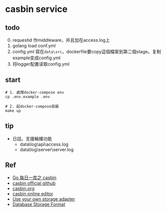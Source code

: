 # casbin service

## todo
0. requestid 作middleware，并且加在access.log上
1. golang load conf.yml
2. config.yml 寫在`data\src`，dockerfile要copy這個檔案到第二個stage。复制example变成config.yml
3. 将logger配置读取config.yml
## start
```
# 1. 處理docker-compose env
cp .env.example .env

# 2. 起docker-compose容器
make up
```
## tip
- 日誌。支援輪播功能
    - data\log\api\access.log
    - data\log\server\server.log
## Ref
- [Go 每日一库之 casbin](https://darjun.github.io/2020/06/12/godailylib/casbin/)
- [casbin official github](https://github.com/casbin/casbin#installation)
- [casbin.org](https://casbin.org/)
- [casbin online editor](https://casbin.org/editor/)
- [Use your own storage adapter](https://casbin.org/docs/adapters/#use-your-own-storage-adapter)
- [Database Storage Format](https://casbin.org/docs/policy-storage/#database-storage-format)